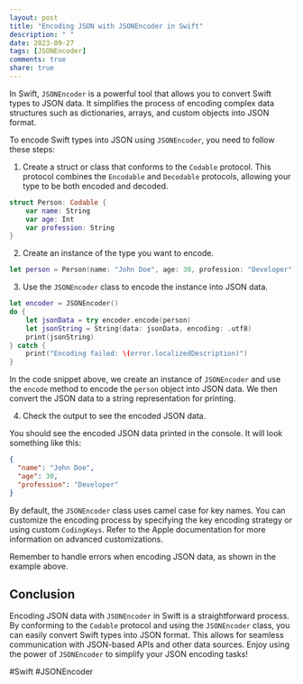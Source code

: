 ```yaml
---
layout: post
title: "Encoding JSON with JSONEncoder in Swift"
description: " "
date: 2023-09-27
tags: [JSONEncoder]
comments: true
share: true
---
```


In Swift, `JSONEncoder` is a powerful tool that allows you to convert Swift types to JSON data. It simplifies the process of encoding complex data structures such as dictionaries, arrays, and custom objects into JSON format.

To encode Swift types into JSON using `JSONEncoder`, you need to follow these steps:

1. Create a struct or class that conforms to the `Codable` protocol. This protocol combines the `Encodable` and `Decodable` protocols, allowing your type to be both encoded and decoded.

```swift
struct Person: Codable {
    var name: String
    var age: Int
    var profession: String
}
```

2. Create an instance of the type you want to encode.

```swift
let person = Person(name: "John Doe", age: 30, profession: "Developer")
```

3. Use the `JSONEncoder` class to encode the instance into JSON data.

```swift
let encoder = JSONEncoder()
do {
    let jsonData = try encoder.encode(person)
    let jsonString = String(data: jsonData, encoding: .utf8)
    print(jsonString)
} catch {
    print("Encoding failed: \(error.localizedDescription)")
}
```

In the code snippet above, we create an instance of `JSONEncoder` and use the `encode` method to encode the `person` object into JSON data. We then convert the JSON data to a string representation for printing.

4. Check the output to see the encoded JSON data.

You should see the encoded JSON data printed in the console. It will look something like this:

```json
{
  "name": "John Doe",
  "age": 30,
  "profession": "Developer"
}
```

By default, the `JSONEncoder` class uses camel case for key names. You can customize the encoding process by specifying the key encoding strategy or using custom `CodingKeys`. Refer to the Apple documentation for more information on advanced customizations.

Remember to handle errors when encoding JSON data, as shown in the example above.

## Conclusion

Encoding JSON data with `JSONEncoder` in Swift is a straightforward process. By conforming to the `Codable` protocol and using the `JSONEncoder` class, you can easily convert Swift types into JSON format. This allows for seamless communication with JSON-based APIs and other data sources. Enjoy using the power of `JSONEncoder` to simplify your JSON encoding tasks!

#Swift #JSONEncoder